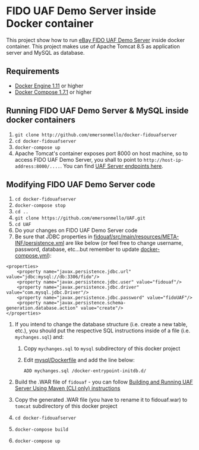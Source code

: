 # FIDO UAF Demo Server inside Docker container

This project show how to run [eBay FIDO UAF Demo Server](https://github.com/emersonmello/UAF.git) inside docker container. This project makes use of Apache Tomcat 8.5 as application server and MySQL as database.

## Requirements

* [Docker Engine 1.11](https://docs.docker.com/linux/) or higher
* [Docker Compose 1.7.1](https://docs.docker.com/compose/install/) or higher

## Running FIDO UAF Demo Server & MySQL inside docker containers

1. `git clone http://github.com/emersonmello/docker-fidouafserver`
1. `cd docker-fidouafserver`
1. `docker-compose up`
1. Apache Tomcat's container exposes port 8000 on host machine, so to access FIDO UAF Demo Server, you shall to point to `http://host-ip-address:8000/....`. You can find [UAF Server endpoints here](https://github.com/emersonmello/UAF/tree/master/fidouaf).

## Modifying FIDO UAF Demo Server code

1. `cd docker-fidouafserver`
1. `docker-compose stop`
1. `cd ..`
1. `git clone https://github.com/emersonmello/UAF.git`
1. `cd UAF`
1. Do your changes on FIDO UAF Demo Server code
1. Be sure that JDBC properties in [fidouaf/src/main/resources/META-INF/persistence.xml](https://github.com/emersonmello/UAF/blob/master/fidouaf/src/main/resources/META-INF/persistence.xml) are like below (or feel free to change username, password, database, etc...but remember to update [docker-compose.yml](docker-compose.yml)):
```
<properties>
	<property name="javax.persistence.jdbc.url" value="jdbc:mysql://db:3306/fido"/>
	<property name="javax.persistence.jdbc.user" value="fidouaf"/>
	<property name="javax.persistence.jdbc.driver" value="com.mysql.jdbc.Driver"/>
	<property name="javax.persistence.jdbc.password" value="fidoUAF"/>
	<property name="javax.persistence.schema-generation.database.action" value="create"/>
</properties>
```
1. If you intend to change the database structure (i.e. create a new table, etc.), you should put the respective SQL instructions inside of a file (i.e. `mychanges.sql`) and:
    1. Copy `mychanges.sql` to `mysql` subdirectory of this docker project
    1. Edit [mysql/Dockerfile](./mysql/Dockerfile) and add the line below:
    
        `ADD mychanges.sql /docker-entrypoint-initdb.d/`

1. Build the .WAR file of `fidouaf` - you can follow [Building and Running UAF Server Using Maven (CLI only) instructions](https://github.com/eBay/UAF/wiki)
1. Copy the generated .WAR file (you have to rename it to fidouaf.war) to `tomcat` subdirectory of this docker project
1. `cd docker-fidouafserver`
1. `docker-compose build`
1. `docker-compose up`